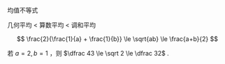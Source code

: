 均值不等式

几何平均 $<$ 算数平均 $<$ 调和平均

$$
\frac{2}{\frac{1}{a} + \frac{1}{b}} \le \sqrt{ab} \le \frac{a+b}{2}
$$

若 $a=2,b=1$ ，则 $\dfrac 43 \le \sqrt 2 \le \dfrac 32$ .
